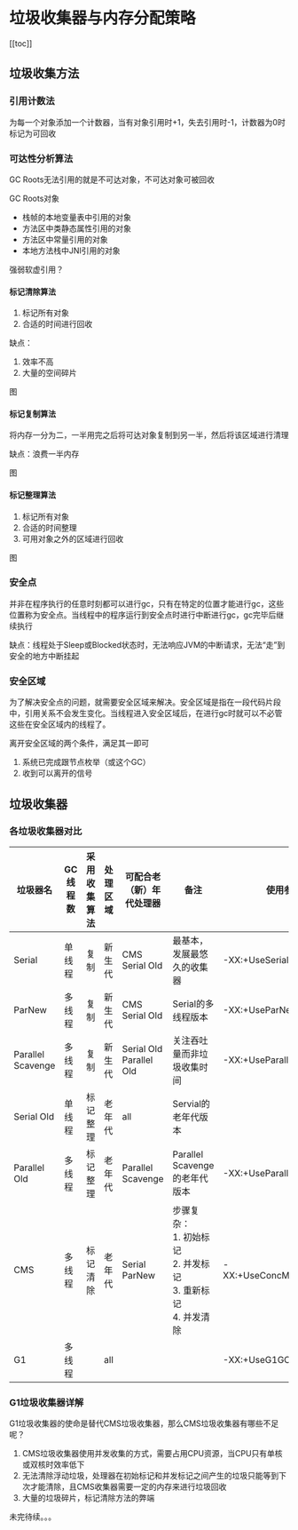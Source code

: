 # 垃圾收集器与内存分配策略

[[toc]]

## 垃圾收集方法

### 引用计数法

为每一个对象添加一个计数器，当有对象引用时+1，失去引用时-1，计数器为0时标记为可回收

### 可达性分析算法

GC Roots无法引用的就是不可达对象，不可达对象可被回收

GC Roots对象

- 栈帧的本地变量表中引用的对象
- 方法区中类静态属性引用的对象
- 方法区中常量引用的对象
- 本地方法栈中JNI引用的对象

强弱软虚引用？

#### 标记清除算法

1. 标记所有对象
2. 合适的时间进行回收

缺点：

1. 效率不高
2. 大量的空间碎片

图

#### 标记复制算法

将内存一分为二，一半用完之后将可达对象复制到另一半，然后将该区域进行清理

缺点：浪费一半内存

图

#### 标记整理算法

1. 标记所有对象
2. 合适的时间整理
3. 可用对象之外的区域进行回收

图

### 安全点

并非在程序执行的任意时刻都可以进行gc，只有在特定的位置才能进行gc，这些位置称为安全点。当线程中的程序运行到安全点时进行中断进行gc，gc完毕后继续执行

缺点：线程处于Sleep或Blocked状态时，无法响应JVM的中断请求，无法“走”到安全的地方中断挂起

### 安全区域

为了解决安全点的问题，就需要安全区域来解决。安全区域是指在一段代码片段中，引用关系不会发生变化。当线程进入安全区域后，在进行gc时就可以不必管这些在安全区域内的线程了。

离开安全区域的两个条件，满足其一即可

1. 系统已完成跟节点枚举（或这个GC）
2. 收到可以离开的信号

## 垃圾收集器

### 各垃圾收集器对比

| 垃圾器名          | GC线程数 | 采用收集算法 | 处理区域 | 可配合老（新）年代处理器     | 备注                                                         | 使用参数                |
| ----------------- | -------- | ------------ | -------- | ---------------------------- | ------------------------------------------------------------ | ----------------------- |
| Serial            | 单线程   | 复制         | 新生代   | CMS<br />Serial Old          | 最基本，发展最悠久的收集器                                   | -XX:+UseSerialGC        |
| ParNew            | 多线程   | 复制         | 新生代   | CMS<br />Serial Old          | Serial的多线程版本                                           | -XX:+UseParNewGC        |
| Parallel Scavenge | 多线程   | 复制         | 新生代   | Serial Old<br />Parallel Old | 关注吞吐量而非垃圾收集时间                                   | -XX:+UseParallelGC      |
| Serial Old        | 单线程   | 标记整理     | 老年代   | all                          | Servial的老年代版本                                          |                         |
| Parallel Old      | 多线程   | 标记整理     | 老年代   | Parallel Scavenge            | Parallel Scavenge的老年代版本                                | -XX:+UseParallelOldGC   |
| CMS               | 多线程   | 标记清除     | 老年代   | Serial<br />ParNew           | 步骤复杂：<br />1. 初始标记<br />2. 并发标记<br />3. 重新标记<br />4. 并发清除 | -XX:+UseConcMarkSweepGC |
| G1                | 多线程   |              | all      |                              |                                                              | -XX:+UseG1GC            |

### G1垃圾收集器详解

G1垃圾收集器的使命是替代CMS垃圾收集器，那么CMS垃圾收集器有哪些不足呢？

1. CMS垃圾收集器使用并发收集的方式，需要占用CPU资源，当CPU只有单核或双核时效率低下
2. 无法清除浮动垃圾，处理器在初始标记和并发标记之间产生的垃圾只能等到下次才能清除，且CMS收集器需要一定的内存来进行垃圾回收
3. 大量的垃圾碎片，标记清除方法的弊端

未完待续。。。
